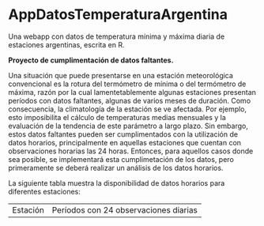 # AppDatosTemperaturaArgentina
Una webapp con datos de temperatura mínima y máxima diaria de estaciones argentinas, escrita en R.


<b>Proyecto de cumplimentación de datos faltantes.</b>
<p>Una situación que puede presentarse en una estación meteorológica convencional es la rotura del termómetro de mínima o del termómetro de máxima, razón por la cual lamentetablemente algunas estaciones presentan períodos con datos faltantes, algunas de varios meses de duración. Como consecuencia, la climatología de la estación se ve afectada. Por ejemplo, esto imposibilita el cálculo de temperaturas medias mensuales y la evaluación de la tendencia de este parámetro a largo plazo.
Sin embargo, estos datos faltantes pueden ser cumplimentados con la utilización de datos horarios, principalmente en aquellas estaciones que cuentan con observaciones horarias las 24 horas. Entonces, para aquellos casos donde sea posible, se implementará esta cumplimetación de los datos, pero primeramente se deberá realizar un análisis de los datos horarios.</p>
<p>La siguiente tabla muestra la disponibilidad de datos horarios para diferentes estaciones:</p>

<table>
<tbody>
<tr>
<td align="center">Estaci&oacute;n</td>
<td align="center"> Períodos con 24 observaciones diarias </td>
</tr>  
</tbody>
</table>
